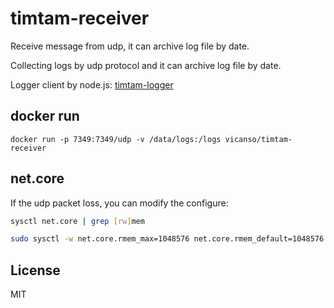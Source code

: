 # timtam-receiver

Receive message from udp, it can archive log file by date.

Collecting logs by udp protocol and it can archive log file by date.

Logger client by node.js: [timtam-logger](https://github.com/vicanso/timtam-logger)

## docker run

```
docker run -p 7349:7349/udp -v /data/logs:/logs vicanso/timtam-receiver
```

## net.core

If the udp packet loss, you can modify the configure:

```bash
sysctl net.core | grep [rw]mem
```

```bash
sudo sysctl -w net.core.rmem_max=1048576 net.core.rmem_default=1048576
```


## License

MIT
